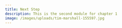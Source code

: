 ```yaml
---
title: Next Step
description: This is the second module for chapter 1
image: /images/uploads/tim-marshall-155597.jpg
---
```


